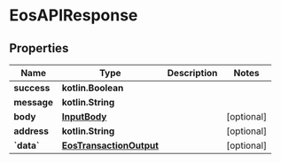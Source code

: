 
# EosAPIResponse

## Properties
Name | Type | Description | Notes
------------ | ------------- | ------------- | -------------
**success** | **kotlin.Boolean** |  | 
**message** | **kotlin.String** |  | 
**body** | [**InputBody**](InputBody.md) |  |  [optional]
**address** | **kotlin.String** |  |  [optional]
**&#x60;data&#x60;** | [**EosTransactionOutput**](EosTransactionOutput.md) |  |  [optional]



